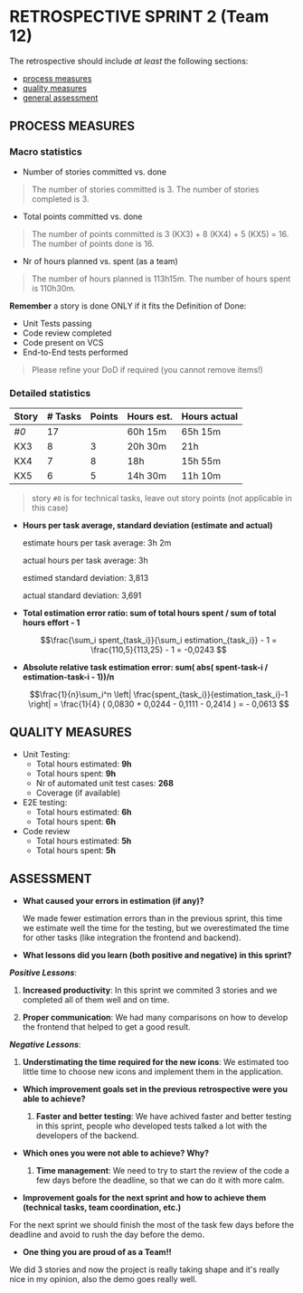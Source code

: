 RETROSPECTIVE SPRINT 2 (Team 12)
=====================================


The retrospective should include _at least_ the following
sections:


- [process measures](#process-measures)
- [quality measures](#quality-measures)
- [general assessment](#assessment)


## PROCESS MEASURES 


### Macro statistics


- Number of stories committed vs. done 
> The number of stories committed is 3.
> The number of stories completed is 3.
- Total points committed vs. done 
> The number of points committed is 3 (KX3) + 8 (KX4) + 5 (KX5) = 16.
> The number of points done is 16.
- Nr of hours planned vs. spent (as a team)
> The number of hours planned is 113h15m.
> The number of hours spent is 110h30m.

**Remember** a story is done ONLY if it fits the Definition of Done:
 
- Unit Tests passing
- Code review completed
- Code present on VCS
- End-to-End tests performed


> Please refine your DoD if required (you cannot remove items!) 


### Detailed statistics


| Story  | # Tasks | Points | Hours est. | Hours actual |
|--------|---------|--------|------------|--------------|
|  _#0_  |    17   |        |  60h 15m   |   65h 15m    |
|  KX3   |    8    |   3    |  20h 30m   |     21h      |
|  KX4   |    7    |   8    |    18h     |   15h 55m    |
|  KX5   |    6    |   5    |  14h 30m   |   11h 10m    |

> story `#0` is for technical tasks, leave out story points (not applicable in this case)


- **Hours per task average, standard deviation (estimate and actual)**

   estimate hours per task average: 3h 2m

   actual hours per task average: 3h

   estimed standard deviation: 3,813

   actual standard deviation: 3,691

- **Total estimation error ratio: sum of total hours spent / sum of total hours effort - 1**


    $$\frac{\sum_i spent_{task_i}}{\sum_i estimation_{task_i}} - 1 = \frac{110,5}{113,25} - 1 = -0,0243 $$ 
    
- **Absolute relative task estimation error: sum( abs( spent-task-i / estimation-task-i - 1))/n**


    $$\frac{1}{n}\sum_i^n \left| \frac{spent_{task_i}}{estimation_task_i}-1 \right| = \frac{1}{4} ( 0,0830 + 0,0244 - 0,1111 - 0,2414 ) = - 0,0613  $$
  
## QUALITY MEASURES 


- Unit Testing:
  - Total hours estimated: **9h**
  - Total hours spent: **9h**
  - Nr of automated unit test cases: **268**
  - Coverage (if available)
- E2E testing:
  - Total hours estimated: **6h**
  - Total hours spent: **6h**
- Code review 
  - Total hours estimated: **5h**
  - Total hours spent: **5h**
  




## ASSESSMENT


- **What caused your errors in estimation (if any)?**

   We made fewer estimation errors than in the previous sprint, this time we estimate well the time for the testing, but we overestimated the time for other tasks (like integration the frontend and backend).

- **What lessons did you learn (both positive and negative) in this sprint?**

 ***Positive Lessons***:

  1. **Increased productivity**: In this sprint we commited 3 stories and we completed all of them well and on time.

  2. **Proper communication**: We had many comparisons on how to develop the frontend that helped to get a good result.

 ***Negative Lessons***:

 1. **Understimating the time required for the new icons**: We estimated too little time to choose new icons and implement them in the application.

- **Which improvement goals set in the previous retrospective were you able to achieve?**

  1. **Faster and better testing**: We have achived faster and better testing in this sprint, people who developed tests talked a lot with the developers of the backend.

- **Which ones you were not able to achieve? Why?**

  1. **Time management**: We need to try to start the review of the code a few days before the deadline, so that we can do it with more calm.

- **Improvement goals for the next sprint and how to achieve them (technical tasks, team coordination, etc.)**

For the next sprint we should finish the most of the task few days before the deadline and avoid to rush the day before the demo.

- **One thing you are proud of as a Team!!**

We did 3 stories and now the project is really taking shape and it's really nice in my opinion, also the demo goes really well.

